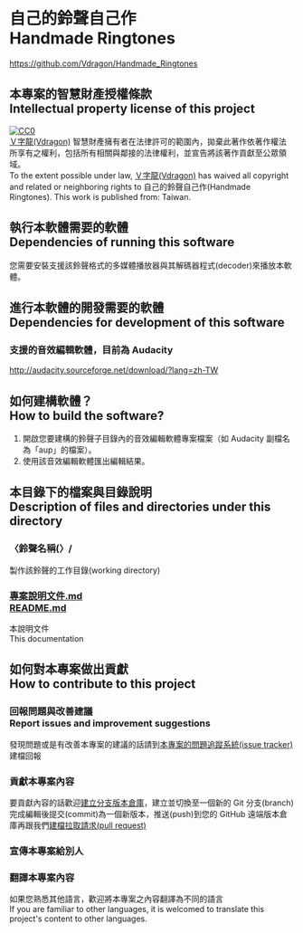 # 自己的鈴聲自己作<br />Handmade Ringtones
<https://github.com/Vdragon/Handmade_Ringtones>

## 本專案的智慧財產授權條款<br />Intellectual property license of this project
<p xmlns:dct="http://purl.org/dc/terms/" xmlns:vcard="http://www.w3.org/2001/vcard-rdf/3.0#">
  <a rel="license"
     href="http://creativecommons.org/publicdomain/zero/1.0/">
    <img src="http://i.creativecommons.org/p/zero/1.0/88x31.png" style="border-style: none;" alt="CC0" />
  </a>
  <br>
  <a rel="dct:publisher"
     href="Vdragon.Taiwan@gmail.com">
    <span property="dct:title">Ｖ字龍(Vdragon)</span></a> 智慧財產擁有者在法律許可的範圍內，拋棄此著作依著作權法所享有之權利，包括所有相關與鄰接的法律權利，並宣告將該著作貢獻至公眾領域。
  <br>
  To the extent possible under law,
  <a rel="dct:publisher"
     href="Vdragon.Taiwan@gmail.com">
    <span property="dct:title">Ｖ字龍(Vdragon)</span></a>
  has waived all copyright and related or neighboring rights to
  <span property="dct:title">自己的鈴聲自己作(Handmade Ringtones)</span>.
This work is published from:
<span property="vcard:Country" datatype="dct:ISO3166"
      content="TW" about="Vdragon.Taiwan@gmail.com">
  Taiwan</span>.
</p>

## 執行本軟體需要的軟體<br />Dependencies of running this software
您需要安裝支援該鈴聲格式的多媒體播放器與其解碼器程式(decoder)來播放本軟體。

## 進行本軟體的開發需要的軟體<br />Dependencies for development of this software
### 支援的音效編輯軟體，目前為 Audacity
<http://audacity.sourceforge.net/download/?lang=zh-TW>

## 如何建構軟體？<br />How to build the software?
1. 開啟您要建構的鈴聲子目錄內的音效編輯軟體專案檔案（如 Audacity 副檔名為「aup」的檔案）。
2. 使用該音效編輯軟體匯出編輯結果。

## 本目錄下的檔案與目錄說明<br />Description of files and directories under this directory
### 〈鈴聲名稱(<ringtone name>〉/
製作該鈴聲的工作目錄(working directory)

### [專案說明文件.md<br />README.md](README.md)
本說明文件  
This documentation

## 如何對本專案做出貢獻<br />How to contribute to this project
### 回報問題與改善建議<br />Report issues and improvement suggestions
發現問題或是有改善本專案的建議的話請到[本專案的問題追蹤系統(issue tracker)](../../issues)建檔回報

### 貢獻本專案內容
要貢獻內容的話歡迎[建立分支版本倉庫](../../fork)，建立並切換至一個新的 Git 分支(branch)完成編輯後提交(commit)為一個新版本，推送(push)到您的 GitHub 遠端版本倉庫再跟我們[建檔拉取請求(pull request)](../../pull/new)

### 宣傳本專案給別人

### 翻譯本專案內容
如果您熟悉其他語言，歡迎將本專案之內容翻譯為不同的語言  
If you are familiar to other languages, it is welcomed to translate this project's content to other languages.
